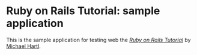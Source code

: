 # Ruby on Rails Tutorial: sample application

This is the sample application for testing web
the [*Ruby on Rails Tutorial*](http://railstutorial.org/)
by [Michael Hartl](http://michaelhartl.com/).
